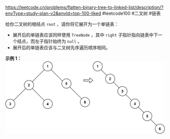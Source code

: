 https://leetcode.cn/problems/flatten-binary-tree-to-linked-list/description/?envType=study-plan-v2&envId=top-100-liked
#leetcode100 #二叉树 #链表 

给你二叉树的根结点 `root` ，请你将它展开为一个单链表：

- 展开后的单链表应该同样使用 `TreeNode` ，其中 `right` 子指针指向链表中下一个结点，而左子指针始终为 `null` 。
- 展开后的单链表应该与二叉树先序遍历顺序相同。

**示例 1：**
![](../../assets/Pasted%20image%2020230912153234.png)
